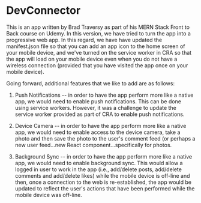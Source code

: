 # DevConnector

This is an app written by Brad Traversy as part of his MERN Stack Front to Back course on Udemy.  In this version, we 
have tried to turn the app into a progressive web app.  In this regard, we have have updated the manifest.json file so that
you can add an app icon to the home screen of your mobile device, and we've turned on the service worker in CRA so that 
the app will load on your mobile device even when you do not have a wireless connection (provided that you have visited
the app once on your mobile device).

Going forward, additional features that we like to add are as follows:

1) Push Notifications -- in order to have the app perform more like a native app, we would need to enable push notifications.
    This can be done using service workers.  However, it was a challenge to update the service worker provided as part
    of CRA to enable push notifications.
   
2) Device Camera -- in order to have the app perform more like a native app, we would need to enable access to the device
   camera, take a photo and then save the photo to the user's comment feed (or perhaps a new user feed...new React 
   component...specifically for photos.
   
3) Background Sync -- in order to have the app perform more like a native app, we would need to enable background sync.
   This would allow a logged in user to work in the app (i.e., add/delete posts, add/delete comments and add/delete likes)
   while the mobile device is off-line and then, once a connection to the web is re-established, the app would be updated 
   to reflect the user's actions that have been performed while the mobile device was off-line.
